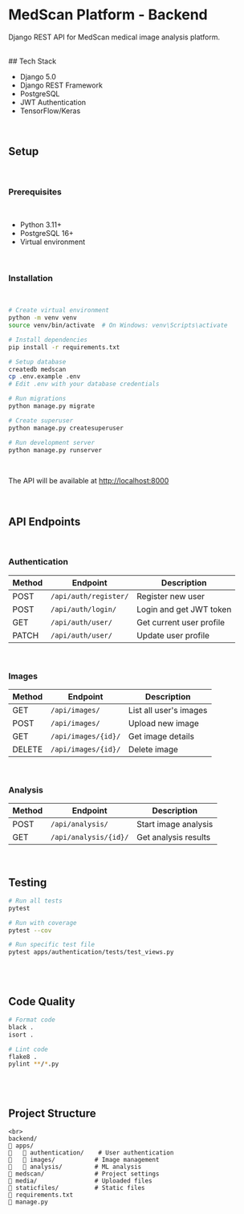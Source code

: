 # MedScan Platform - Backend
Django REST API for MedScan medical image analysis platform.

<br>
## Tech Stack
<br>

- Django 5.0
- Django REST Framework
- PostgreSQL
- JWT Authentication
- TensorFlow/Keras

<br>

## Setup

<br>

### Prerequisites
<br>

- Python 3.11+
- PostgreSQL 16+
- Virtual environment

<br>

### Installation
<br>

```bash
# Create virtual environment
python -m venv venv
source venv/bin/activate  # On Windows: venv\Scripts\activate

# Install dependencies
pip install -r requirements.txt

# Setup database
createdb medscan
cp .env.example .env
# Edit .env with your database credentials

# Run migrations
python manage.py migrate

# Create superuser
python manage.py createsuperuser

# Run development server
python manage.py runserver
```

<br>

The API will be available at [http://localhost:8000](http://localhost:8000)

<br>

## API Endpoints

<br>

### Authentication

| Method | Endpoint              | Description              |
| ------ | --------------------- | ------------------------ |
| POST   | `/api/auth/register/` | Register new user        |
| POST   | `/api/auth/login/`    | Login and get JWT token  |
| GET    | `/api/auth/user/`     | Get current user profile |
| PATCH  | `/api/auth/user/`     | Update user profile      |

<br>

### Images

| Method | Endpoint            | Description            |
| ------ | ------------------- | ---------------------- |
| GET    | `/api/images/`      | List all user's images |
| POST   | `/api/images/`      | Upload new image       |
| GET    | `/api/images/{id}/` | Get image details      |
| DELETE | `/api/images/{id}/` | Delete image           |

<br>

### Analysis

| Method | Endpoint              | Description          |
| ------ | --------------------- | -------------------- |
| POST   | `/api/analysis/`      | Start image analysis |
| GET    | `/api/analysis/{id}/` | Get analysis results |

<br>

## Testing

```bash
# Run all tests
pytest

# Run with coverage
pytest --cov

# Run specific test file
pytest apps/authentication/tests/test_views.py
```

<br>

<br>

## Code Quality

```bash
# Format code
black .
isort .

# Lint code
flake8 .
pylint **/*.py
```

<br>

<br>

## Project Structure

```
<br>
backend/
   apps/
      authentication/    # User authentication
      images/           # Image management
      analysis/         # ML analysis
   medscan/              # Project settings
   media/                # Uploaded files
   staticfiles/          # Static files
   requirements.txt
   manage.py
```

